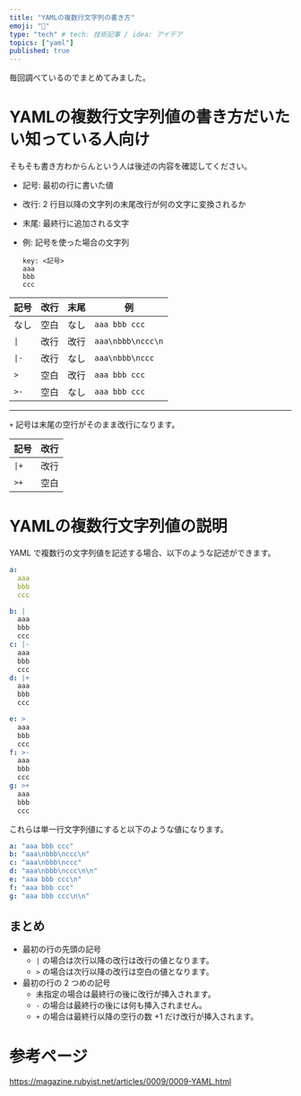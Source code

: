 ```yaml
---
title: "YAMLの複数行文字列の書き方"
emoji: "🕌"
type: "tech" # tech: 技術記事 / idea: アイデア
topics: ["yaml"]
published: true
---
```


毎回調べているのでまとめてみました。

# YAMLの複数行文字列値の書き方だいたい知っている人向け

そもそも書き方わからんという人は後述の内容を確認してください。

- 記号: 最初の行に書いた値
- 改行: 2 行目以降の文字列の末尾改行が何の文字に変換されるか
- 末尾: 最終行に追加される文字
- 例: 記号を使った場合の文字列

  ```text
  key: <記号>
  aaa
  bbb
  ccc
  ```

| 記号  | 改行 | 末尾 | 例                |
| ----- | ---- | ---- | ----------------- |
| なし  | 空白 | なし | `aaa bbb ccc`     |
| `\|`  | 改行 | 改行 | `aaa\nbbb\nccc\n` |
| `\|-` | 改行 | なし | `aaa\nbbb\nccc`   |
| `>`   | 空白 | 改行 | `aaa bbb ccc`     |
| `>-`  | 空白 | なし | `aaa bbb ccc`     |

---

`+` 記号は末尾の空行がそのまま改行になります。

| 記号  | 改行 |
| ----- | ---- |
| `\|+` | 改行 |
| `>+`  | 空白 |

# YAMLの複数行文字列値の説明

YAML で複数行の文字列値を記述する場合、以下のような記述ができます。

```yaml
a:
  aaa
  bbb
  ccc

b: |
  aaa
  bbb
  ccc
c: |-
  aaa
  bbb
  ccc
d: |+
  aaa
  bbb
  ccc

e: >
  aaa
  bbb
  ccc
f: >-
  aaa
  bbb
  ccc
g: >+
  aaa
  bbb
  ccc
```

これらは単一行文字列値にすると以下のような値になります。

```yaml
a: "aaa bbb ccc"
b: "aaa\nbbb\nccc\n"
c: "aaa\nbbb\nccc"
d: "aaa\nbbb\nccc\n\n"
e: "aaa bbb ccc\n"
f: "aaa bbb ccc"
g: "aaa bbb ccc\n\n"
```

## まとめ

- 最初の行の先頭の記号
  - `|` の場合は次行以降の改行は改行の値となります。
  - `>` の場合は次行以降の改行は空白の値となります。
- 最初の行の 2 つめの記号
  - 未指定の場合は最終行の後に改行が挿入されます。
  - `-` の場合は最終行の後には何も挿入されません。
  - `+` の場合は最終行以降の空行の数 +1 だけ改行が挿入されます。

# 参考ページ

https://magazine.rubyist.net/articles/0009/0009-YAML.html
